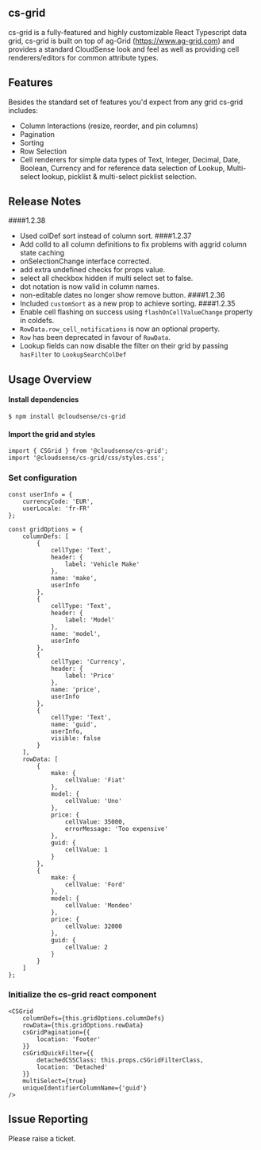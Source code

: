 cs-grid
------

cs-grid is a fully-featured and highly customizable React Typescript data grid, cs-grid is built on top of ag-Grid (https://www.ag-grid.com) and provides a standard CloudSense look and feel as well as providing cell renderers/editors for common attribute types.

Features
--------------

Besides the standard set of features you'd expect from any grid cs-grid includes:

* Column Interactions (resize, reorder, and pin columns)
* Pagination
* Sorting
* Row Selection
* Cell renderers for simple data types of Text, Integer, Decimal, Date, Boolean, Currency and for reference data selection of Lookup, Multi-select lookup, picklist & multi-select picklist selection.

Release Notes
------------------
####1.2.38
 * Used colDef sort instead of column sort.
####1.2.37
 * Add colId to all column definitions to fix problems with aggrid column state caching
 * onSelectionChange interface corrected.
 * add extra undefined checks for props value.
 * select all checkbox hidden if multi select set to false.
 * dot notation is now valid in column names.
 * non-editable dates no longer show remove button.
####1.2.36
 * Included `customSort` as a new prop to achieve sorting.
####1.2.35
 * Enable cell flashing on success using `flashOnCellValueChange` property in coldefs.
 * `RowData.row_cell_notifications` is now an optional property.
 * `Row` has been deprecated in favour of `RowData`.
 * Lookup fields can now disable the filter on their grid by passing `hasFilter` to `LookupSearchColDef`

Usage Overview
--------------
#### Install dependencies

    $ npm install @cloudsense/cs-grid

#### Import the grid and styles

	import { CSGrid } from '@cloudsense/cs-grid';
	import '@cloudsense/cs-grid/css/styles.css';

### Set configuration

	const userInfo = {
		currencyCode: 'EUR',
		userLocale: 'fr-FR'
	};

	const gridOptions = {
		columnDefs: [
			{
				cellType: 'Text',
				header: {
					label: 'Vehicle Make'
				},
				name: 'make',
				userInfo
			},
			{
				cellType: 'Text',
				header: {
					label: 'Model'
				},
				name: 'model',
				userInfo
			},
			{
				cellType: 'Currency',
				header: {
					label: 'Price'
				},
				name: 'price',
				userInfo
			},
			{
				cellType: 'Text',
				name: 'guid',
				userInfo,
				visible: false
			}
		],
		rowData: [
			{
				make: {
					cellValue: 'Fiat'
				},
				model: {
					cellValue: 'Uno'
				},
				price: {
					cellValue: 35000,
					errorMessage: 'Too expensive'
				},
				guid: {
					cellValue: 1
				}
			},
			{
				make: {
					cellValue: 'Ford'
				},
				model: {
					cellValue: 'Mondeo'
				},
				price: {
					cellValue: 32000
				},
				guid: {
					cellValue: 2
				}
			}
		]
	};

### Initialize the cs-grid react component

	<CSGrid
		columnDefs={this.gridOptions.columnDefs}
		rowData={this.gridOptions.rowData}
		csGridPagination={{
			location: 'Footer'
		}}
		csGridQuickFilter={{
			detachedCSSClass: this.props.cSGridFilterClass,
			location: 'Detached'
		}}
		multiSelect={true}
		uniqueIdentifierColumnName={'guid'}
	/>

Issue Reporting
----------

Please raise a ticket.
